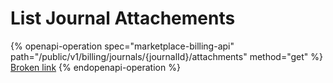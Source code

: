 # List Journal Attachements

{% openapi-operation spec="marketplace-billing-api" path="/public/v1/billing/journals/{journalId}/attachments" method="get" %}
[Broken link](broken-reference)
{% endopenapi-operation %}
